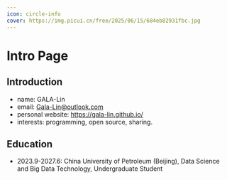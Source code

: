 ```yaml
---
icon: circle-info
cover: https://img.picui.cn/free/2025/06/15/684eb82931fbc.jpg
---
```


# Intro Page

## Introduction

- name: GALA-Lin
- email: <EMAIL>Gala-Lin@outlook.com</EMAIL>
- personal website: https://gala-lin.github.io/
- interests: programming, open source, sharing.

## Education

- 2023.9-2027.6: China University of Petroleum (Beijing), Data Science and Big Data Technology, Undergraduate Student
